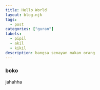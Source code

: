 ```yaml
---
title: Hello World
layout: blog.njk
tags:
  - post
categories: ["guran"]
labels:
  - pipil
  - akil
  - kikil
description: bangsa senayan makan orang
---
```

### boko
jahahha